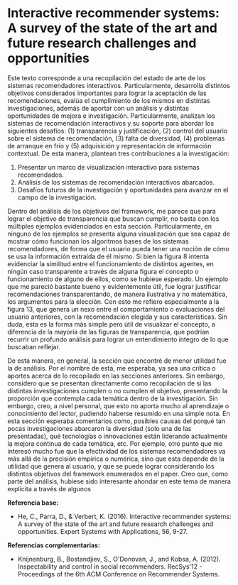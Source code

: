 # Interactive recommender systems: A survey of the state of the art and future research challenges and opportunities

Este texto corresponde a una recopilación del estado de arte de los sistemas recomendadores interactivos. Particularmente, desarrolla distintos objetivos considerados importantes para lograr la aceptación de las recomendaciones, evalúa el cumplimiento de los mismos en distintas investigaciones, además de aportar con un análisis y distintas oportunidades de mejora e investigación. Particularmente, analizan los sistemas de recomendación interactivos y su soporte
para abordar los siguientes desafíos: (1) transparencia y justificación, (2) control del usuario sobre el sistema de recomendación, (3) falta de
diversidad, (4) problemas de arranque en frío y (5) adquisición y representación de información contextual. De esta manera, plantean tres contribuciones a la investigación:
1. Presentar un marco de visualización interactivo para sistemas recomendados.
2. Análisis de los sistemas de recomendación interactivos abarcados.
3. Desafíos futuros de la investigación y oportunidades para avanzar en el campo de la investigación.

Dentro del análisis de los objetivos del framework, me parece que para lograr el objetivo de transparencia que buscan cumplir, no basta con los múltiples ejemplos evidenciados en esta sección. Particularmente, en ninguno de los ejemplos se presenta alguna visualización que sea capaz de mostrar cómo funcionan los algoritmos bases de los sistemas recomendadores, de forma que el usuario pueda tener una noción de cómo se usa la información extraída de él mismo. Si bien la figura 8 intenta evidenciar la similitud entre el funcionamiento de distintos agentes, en ningún caso transparente a través de alguna figura el concepto o funcionamiento de alguno de ellos, como se hubiese esperado.
Un ejemplo que me pareció bastante bueno y evidentemente útil, fue lograr justificar recomendaciones transparentando, de manera ilustrativa y no matemática, los argumentos para la elección. Con esto me refiero especialmente a la figura 13, que genera un nexo entre el comportamiento o evaluaciones del usuario anteriores, con la recomendación elegida y sus características. Sin duda, esta es la forma más simple pero útil de visualizar el concepto, a diferencia de la mayoría de las figuras de transparencia, que podrían recurrir un profundo análisis para lograr un entendimiento íntegro de lo que buscaban reflejar.

De esta manera, en general, la sección que encontré de menor utilidad fue la de análisis. Por el nombre de esta, me esperaba, ya sea una crítica o aportes acerca de lo recopilado en las secciones anteriores. Sin embargo, considero que se presentan directamente como recopilación de si las distintas investigaciones cumplen o no cumplen el objetivo, presentando la proporción que contempla cada temática dentro de la investigación. Sin embargo, creo, a nivel personal, que esto no aporta mucho al aprendizaje o conocimiento del lector, pudiendo haberse resumido en una simple nota. En esta sección esperaba comentarios como, posibles causas del porqué tan pocas investigaciones abarcaron la diversidad (solo una de las presentadas), qué tecnologías o innovaciones están liderando actualmente la mejora continua de cada temática, etc.
Por ejemplo, otro punto que me interesó mucho fue que la efectividad de los sistemas recomendadores va más allá de la precisión empírica o numérica, sino que esta depende de la utilidad que genera al usuario, y que se puede lograr considerando los distintos objetivos del framework enumerados en el paper. Creo que, como parte del análisis, hubiese sido interesante ahondar en este tema de manera explícita a través de algunos 

**Referencia base:** 

- He, C., Parra, D., & Verbert, K. (2016). Interactive recommender systems: A survey of the state of the art and future research challenges and opportunities. Expert Systems with Applications, 56, 9-27.

**Referencias complementarias:** 

- Knijnenburg, B., Bostandjiev, S., O'Donovan, J., and Kobsa, A. (2012). Inspectability and control in social recommenders. RecSys'12 - Proceedings of the 6th ACM Conference on Recommender Systems.
